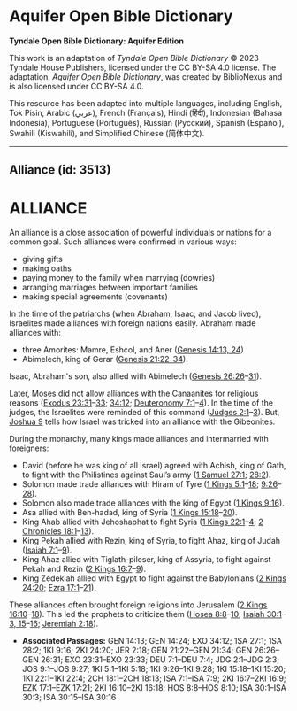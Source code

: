 # Aquifer Open Bible Dictionary

**Tyndale Open Bible Dictionary: Aquifer Edition**

This work is an adaptation of *Tyndale Open Bible Dictionary* © 2023 Tyndale House Publishers, licensed under the CC BY\-SA 4\.0 license. The adaptation, *Aquifer Open Bible Dictionary*, was created by BiblioNexus and is also licensed under CC BY\-SA 4\.0\.

This resource has been adapted into multiple languages, including English, Tok Pisin, Arabic (عربي), French (Français), Hindi (हिंदी), Indonesian (Bahasa Indonesia), Portuguese (Português), Russian (Русский), Spanish (Español), Swahili (Kiswahili), and Simplified Chinese (简体中文).



--------------------------------

## Alliance (id: 3513)

ALLIANCE
========

An alliance is a close association of powerful individuals or nations for a common goal. Such alliances were confirmed in various ways:

* giving gifts
* making oaths
* paying money to the family when marrying (dowries)
* arranging marriages between important families
* making special agreements (covenants)

In the time of the patriarchs (when Abraham, Isaac, and Jacob lived), Israelites made alliances with foreign nations easily. Abraham made alliances with:

* three Amorites: Mamre, Eshcol, and Aner ([Genesis 14:13, 24](https://ref.ly/Gen14:13,Gen14:24))
* Abimelech, king of Gerar ([Genesis 21:22–34](https://ref.ly/Gen21:22-Gen21:34)).

Isaac, Abraham's son, also allied with Abimelech ([Genesis 26:26](https://ref.ly/Gen26:26-Gen26:31)–[31](https://ref.ly/Gen26:26-Gen26:31)). 

Later, Moses did not allow alliances with the Canaanites for religious reasons ([Exodus 23:31](https://ref.ly/Exod23:31-Exod23:33)–[33](https://ref.ly/Exod23:31-Exod23:33); [34:12](https://ref.ly/Exod34:12); [Deuteronomy 7:1](https://ref.ly/Deut7:1-Deut7:4)–[4](https://ref.ly/Deut7:1-Deut7:4)). In the time of the judges, the Israelites were reminded of this command ([Judges 2:1](https://ref.ly/Judg2:1-Judg2:3)–[3](https://ref.ly/Judg2:1-Judg2:3)). But, [Joshua 9](https://ref.ly/Josh9:1-Josh9:27) tells how Israel was tricked into an alliance with the Gibeonites.

During the monarchy, many kings made alliances and intermarried with foreigners: 

* David (before he was king of all Israel) agreed with Achish, king of Gath, to fight with the Philistines against Saul’s army ([1 Samuel 27:1](https://ref.ly/1Sam27:1); [28:2](https://ref.ly/1Sam28:2)).
* Solomon made trade alliances with Hiram of Tyre ([1 Kings 5:1](https://ref.ly/1Kgs5:1-1Kgs5:18)–[18](https://ref.ly/1Kgs5:1-1Kgs5:18); [9:26](https://ref.ly/1Kgs9:26-1Kgs9:28)–[28](https://ref.ly/1Kgs9:26-1Kgs9:28)).
* Solomon also made trade alliances with the king of Egypt ([1 Kings 9:16](https://ref.ly/1Kgs9:16)).
* Asa allied with Ben\-hadad, king of Syria ([1 Kings 15:18](https://ref.ly/1Kgs15:18-1Kgs15:20)–[20](https://ref.ly/1Kgs15:18-1Kgs15:20)).
* King Ahab allied with Jehoshaphat to fight Syria ([1 Kings 22:1](https://ref.ly/1Kgs22:1-1Kgs22:4)–[4](https://ref.ly/1Kgs22:1-1Kgs22:4); [2 Chronicles 18:1](https://ref.ly/2Chr18:1-2Chr18:13)–[13](https://ref.ly/2Chr18:1-2Chr18:13)).
* King Pekah allied with Rezin, king of Syria, to fight Ahaz, king of Judah ([Isaiah 7:1](https://ref.ly/Isa7:1-Isa7:9)–[9](https://ref.ly/Isa7:1-Isa7:9)).
* King Ahaz allied with Tiglath\-pileser, king of Assyria, to fight against Pekah and Rezin ([2 Kings 16:7](https://ref.ly/2Kgs16:7-2Kgs16:9)–[9](https://ref.ly/2Kgs16:7-2Kgs16:9)).
* King Zedekiah allied with Egypt to fight against the Babylonians ([2 Kings 24:20](https://ref.ly/2Kgs24:20); [Ezra 17:1](https://ref.ly/Ezek17:1-Ezek17:21)–[21](https://ref.ly/Ezek17:1-Ezek17:21)).

These alliances often brought foreign religions into Jerusalem ([2 Kings 16:10](https://ref.ly/2Kgs16:10-2Kgs16:18)–[18](https://ref.ly/2Kgs16:10-2Kgs16:18)). This led the prophets to criticize them ([Hosea 8:8](https://ref.ly/Hos8:8-Hos8:10)–[10](https://ref.ly/Hos8:8-Hos8:10); [Isaiah 30:1](https://ref.ly/Isa30:1-Isa30:3,Isa30:15-Isa30:16)–[3, 15](https://ref.ly/Isa30:1-Isa30:3,Isa30:15-Isa30:16)–[16](https://ref.ly/Isa30:1-Isa30:3,Isa30:15-Isa30:16); [Jeremiah 2:18](https://ref.ly/Jer2:18)).

* **Associated Passages:** GEN 14:13; GEN 14:24; EXO 34:12; 1SA 27:1; 1SA 28:2; 1KI 9:16; 2KI 24:20; JER 2:18; GEN 21:22–GEN 21:34; GEN 26:26–GEN 26:31; EXO 23:31–EXO 23:33; DEU 7:1–DEU 7:4; JDG 2:1–JDG 2:3; JOS 9:1–JOS 9:27; 1KI 5:1–1KI 5:18; 1KI 9:26–1KI 9:28; 1KI 15:18–1KI 15:20; 1KI 22:1–1KI 22:4; 2CH 18:1–2CH 18:13; ISA 7:1–ISA 7:9; 2KI 16:7–2KI 16:9; EZK 17:1–EZK 17:21; 2KI 16:10–2KI 16:18; HOS 8:8–HOS 8:10; ISA 30:1–ISA 30:3; ISA 30:15–ISA 30:16

